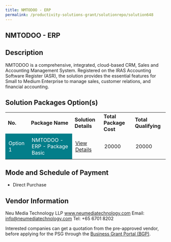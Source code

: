```yaml
---
title: NMTODOO - ERP
permalink: /productivity-solutions-grant/solutionrepo/solution648
---
```


## NMTODOO - ERP

## Description

NMTODOO is a comprehensive, integrated, cloud-based CRM, Sales and Accounting Management System. Registered on the IRAS Accounting Software Register (ASR), the solution provides the essential features for Small to Medium Enterprise to manage sales, customer relations, and financial accounting.


## Solution Packages Option(s)

<table>
<tr>
<td><b>No.</b></td>
<td><b>Package Name</b></td>
<td><b>Solution Details</b></td>
<td><b>Total Package Cost</b></td>
<td><b>Total Qualifying</b></td>
</tr>
<tr>
<td style='padding: 10px; background-color: #037E8A; color: #FFFFFF;'>Option 1</td>
<td style='padding: 10px; background-color: #037E8A; color: #FFFFFF;'>NMTODOO - ERP  - Package Basic</td>
<td style='padding: 10px;'><a href='https://www.gobusiness.gov.sg/images/psg/DesensitisedNeuMediaAnnex3CRwef12August2021-_Part_1.pdf' target='_blank'>View Details</a></td>
<td style='padding: 10px;'>20000</td>
<td style='padding: 10px;'>20000</td>
</tr>
</table>

## Mode and Schedule of Payment

 - Direct Purchase

## Vendor Information

 Neu Media Technology LLP
www.neumediatechnology.com
Email: info@neumediatechnology.com
Tel: +65 6701 8202

Interested companies can get a quotation from the pre-approved vendor, before applying for the PSG through the <a href='https://www.businessgrants.gov.sg/'>Business Grant Portal (BGP)</a>.

<script src="/jquery/resize-tables.js"></script>
